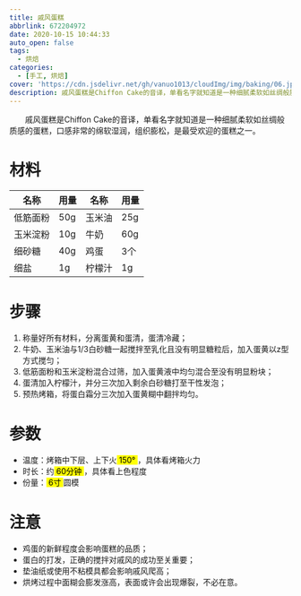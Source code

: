 ```yaml
---
title: 戚风蛋糕
abbrlink: 672204972
date: 2020-10-15 10:44:33
auto_open: false
tags:
  - 烘焙
categories:
  - [手工, 烘焙]
cover: 'https://cdn.jsdelivr.net/gh/vanuo1013/cloudImg/img/baking/06.jpg'
description: 戚风蛋糕是Chiffon Cake的音译，单看名字就知道是一种细腻柔软如丝绸般质感的蛋糕，口感非常的绵软湿润，组织膨松，是最受欢迎的蛋糕之一。
---
```


　　戚风蛋糕是Chiffon Cake的音译，单看名字就知道是一种细腻柔软如丝绸般质感的蛋糕，口感非常的绵软湿润，组织膨松，是最受欢迎的蛋糕之一。



# 材料

| 名称     | 用量 | 名称   | 用量 |
| -------- | ---- | ------ | ---- |
| 低筋面粉 | 50g  | 玉米油 | 25g  |
| 玉米淀粉 | 10g  | 牛奶   | 60g  |
| 细砂糖   | 40g  | 鸡蛋   | 3个  |
| 细盐     | 1g   | 柠檬汁 | 1g   |



# 步骤

1. 称量好所有材料，分离蛋黄和蛋清，蛋清冷藏；
2. 牛奶、玉米油与1/3白砂糖一起搅拌至乳化且没有明显糖粒后，加入蛋黄以z型方式搅匀；
3. 低筋面粉和玉米淀粉混合过筛，加入蛋黄液中均匀混合至没有明显粉块；
4. 蛋清加入柠檬汁，并分三次加入剩余白砂糖打至干性发泡；
5. 预热烤箱，将蛋白霜分三次加入蛋黄糊中翻拌均匀。



# 参数

+ 温度：烤箱中下层、上下火<mark> 150° </mark>，具体看烤箱火力
+ 时长：约<mark> 60分钟 </mark>，具体看上色程度
+ 份量：<mark> 6寸 </mark>圆模



# 注意

- 鸡蛋的新鲜程度会影响蛋糕的品质；
- 蛋白的打发，正确的搅拌对戚风的成功至关重要；
- 垫油纸或使用不粘模具都会影响戚风爬高；
- 烘烤过程中面糊会膨发涨高，表面或许会出现爆裂，不必在意。